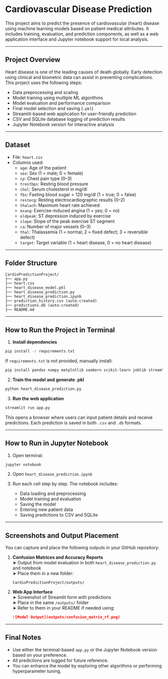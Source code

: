 
# Cardiovascular Disease Prediction

This project aims to predict the presence of cardiovascular (heart) disease using machine learning models based on patient medical attributes. It includes training, evaluation, and prediction components, as well as a web application interface and Jupyter notebook support for local analysis.

---

## Project Overview

Heart disease is one of the leading causes of death globally. Early detection using clinical and biometric data can assist in preventing complications. This project uses the following steps:

- Data preprocessing and scaling
- Model training using multiple ML algorithms
- Model evaluation and performance comparison
- Final model selection and saving (`.pkl`)
- Streamlit-based web application for user-friendly prediction
- CSV and SQLite database logging of prediction results
- Jupyter Notebook version for interactive analysis

---

## Dataset

- File: `heart.csv`
- Columns used:
  - `age`: Age of the patient
  - `sex`: Sex (1 = male; 0 = female)
  - `cp`: Chest pain type (0–3)
  - `trestbps`: Resting blood pressure
  - `chol`: Serum cholesterol in mg/dl
  - `fbs`: Fasting blood sugar > 120 mg/dl (1 = true; 0 = false)
  - `restecg`: Resting electrocardiographic results (0–2)
  - `thalach`: Maximum heart rate achieved
  - `exang`: Exercise-induced angina (1 = yes; 0 = no)
  - `oldpeak`: ST depression induced by exercise
  - `slope`: Slope of the peak exercise ST segment
  - `ca`: Number of major vessels (0–3)
  - `thal`: Thalassemia (1 = normal; 2 = fixed defect; 3 = reversible defect)
  - `target`: Target variable (1 = heart disease, 0 = no heart disease)

---

## Folder Structure

```
CardioPredictionProject/
├── app.py
├── heart.csv
├── heart_disease_model.pkl
├── heart_disease_prediction.py
├── heart_disease_prediction.ipynb
├── prediction_history.csv (auto-created)
├── predictions.db (auto-created)
├── README.md
```

---

## How to Run the Project in Terminal

1. **Install dependencies**
```bash
pip install -r requirements.txt
```
If `requirements.txt` is not provided, manually install:
```bash
pip install pandas numpy matplotlib seaborn scikit-learn joblib streamlit
```

2. **Train the model and generate .pkl**
```bash
python heart_disease_prediction.py
```

3. **Run the web application**
```bash
streamlit run app.py
```

This opens a browser where users can input patient details and receive predictions. Each prediction is saved in both `.csv` and `.db` formats.

---

## How to Run in Jupyter Notebook

1. Open terminal:
```bash
jupyter notebook
```

2. Open `heart_disease_prediction.ipynb`

3. Run each cell step by step. The notebook includes:
   - Data loading and preprocessing
   - Model training and evaluation
   - Saving the model
   - Entering new patient data
   - Saving predictions to CSV and SQLite

---

## Screenshots and Output Placement

You can capture and place the following outputs in your GitHub repository:

1. **Confusion Matrices and Accuracy Reports**  
   ➤ Output from model evaluation in both `heart_disease_prediction.py` and notebook  
   ➤ Place them in a new folder:
   ```
   CardioPredictionProject/outputs/
   ```

2. **Web App Interface**  
   ➤ Screenshot of Streamlit form with predictions  
   ➤ Place in the same `/outputs/` folder  
   ➤ Refer to them in your README if needed using:
   ```markdown
   ![Model Output](outputs/confusion_matrix_rf.png)
   ```

---

## Final Notes

- Use either the terminal-based `app.py` or the Jupyter Notebook version based on your preference.
- All predictions are logged for future reference.
- You can enhance the model by exploring other algorithms or performing hyperparameter tuning.

